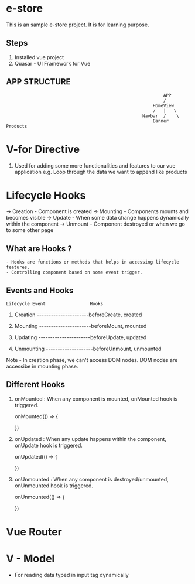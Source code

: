 # e-store

This is an sample e-store project. It is for learning purpose.

## Steps

1. Installed vue project
2. Quasar - UI Framework for Vue

## APP STRUCTURE

                                                                APP
                                                                /
                                                            HomeView
                                                            /   |   \
                                                        Navbar  /    \
                                                            Banner  Products

# V-for Directive

1. Used for adding some more functionalities and features to our vue application
   e.g. Loop through the data we want to append like products

# Lifecycle Hooks

-> Creation - Component is created
-> Mounting - Components mounts and becomes visible
-> Update - When some data change happens dynamically within the component
-> Unmount - Component destroyed or when we go to some other page

## What are Hooks ?

    - Hooks are functions or methods that helps in accessing lifecycle features.
    - Controlling component based on some event trigger.

## Events and Hooks

    Lifecycle Event                 Hooks

1.  Creation ----------------------beforeCreate, created

2.  Mounting ----------------------beforeMount, mounted

3.  Updating ----------------------beforeUpdate, updated

4.  Unmounting --------------------beforeUnmount, unmounted

Note - In creation phase, we can't access DOM nodes. DOM nodes are accessibe in mounting phase.

## Different Hooks

1. onMounted : When any component is mounted, onMounted hook is triggered.

   onMounted(() => {
   <!-- DOM access here -->

   })

2. onUpdated : When any update happens within the component, onUpdate hook is triggered.

   onUpdated(() => {
   <!-- Updates access here -->

   })

3. onUnmounted : When any component is destroyed/unmounted, onUnmounted hook is triggered.

   onUnmounted(() => {
   <!-- Cleanups here -->

   })

# Vue Router

# V - Model

- For reading data typed in input tag dynamically
